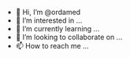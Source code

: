 - 👋 Hi, I’m @ordamed
- 👀 I’m interested in ...
- 🌱 I’m currently learning ...
- 💞️ I’m looking to collaborate on ...
- 📫 How to reach me ...

<!---
ordamed/ordamed is a ✨ special ✨ repository because its `README.md` (this file) appears on your GitHub profile.
You can click the Preview link to take a look at your changes.
--->
